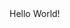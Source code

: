 <html>
<head>
</head>
<body>
Hello World!
<br>
<!-- <a href="https://yokee-referral.onelink.me/XAPT/73ac9cf8">test click</a> -->
<br>
</body>
</html>
